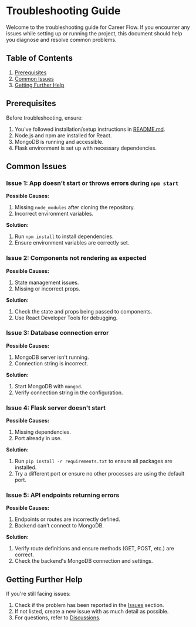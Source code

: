 # Troubleshooting Guide

Welcome to the troubleshooting guide for Career Flow. If you encounter any issues while setting up or running the project, this document should help you diagnose and resolve common problems.

## Table of Contents

1. [Prerequisites](#prerequisites)
2. [Common Issues](#common-issues)
3. [Getting Further Help](#getting-further-help)

## Prerequisites

Before troubleshooting, ensure:

1. You've followed installation/setup instructions in [README.md](./README.md).
2. Node.js and npm are installed for React.
3. MongoDB is running and accessible.
4. Flask environment is set up with necessary dependencies.

## Common Issues

### Issue 1: App doesn't start or throws errors during `npm start`

**Possible Causes:**
1. Missing `node_modules` after cloning the repository.
2. Incorrect environment variables.

**Solution:** 
1. Run `npm install` to install dependencies.
2. Ensure environment variables are correctly set.

### Issue 2: Components not rendering as expected

**Possible Causes:**
1. State management issues.
2. Missing or incorrect props.

**Solution:** 
1. Check the state and props being passed to components.
2. Use React Developer Tools for debugging.

### Issue 3: Database connection error

**Possible Causes:**
1. MongoDB server isn't running.
2. Connection string is incorrect.

**Solution:** 
1. Start MongoDB with `mongod`.
2. Verify connection string in the configuration.


### Issue 4: Flask server doesn't start

**Possible Causes:**
1. Missing dependencies.
2. Port already in use.

**Solution:** 
1. Run `pip install -r requirements.txt` to ensure all packages are installed.
2. Try a different port or ensure no other processes are using the default port.

### Issue 5: API endpoints returning errors

**Possible Causes:**
1. Endpoints or routes are incorrectly defined.
2. Backend can't connect to MongoDB.

**Solution:** 
1. Verify route definitions and ensure methods (GET, POST, etc.) are correct.
2. Check the backend's MongoDB connection and settings.

## Getting Further Help

If you're still facing issues:

1. Check if the problem has been reported in the [Issues](https://github.com/adi-kiran/career-flow/issues) section.
2. If not listed, create a new issue with as much detail as possible.
3. For questions, refer to [Discussions](https://github.com/adi-kiran/career-flow/discussions).

